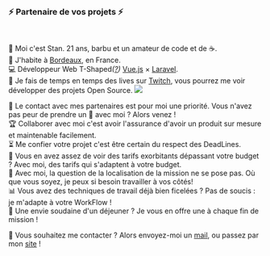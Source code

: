 <h3>⚡️ Partenaire de vos projets ⚡️</h3><br/>

🧔 Moi c'est <bold>Stan</bold>. 21 ans, barbu et un amateur de code et de ☕.<br/>
💼 J'habite à <a href="https://www.google.com/maps?q=bordeaux">Bordeaux</a>, en France.<br/>
💻 Développeur Web <bold>T-Shaped</bold><em>(<a href="https://letslearnabout.net/blog/what-it-is-a-t-shaped-developer-and-why-you-should-be-one">?</a>)</em> <bold><a href="https://vuejs.org">Vue.js</a></bold> × <bold><a href="https://laravel.com">Laravel</a></bold>.<br/>
🎥 Je fais de temps en temps des lives sur <a href="https://twitch.tv/mrstandu33">Twitch</a>, vous pourrez me voir développer des projets Open Source. <a href="https://twitch.tv/mrstandu33"><img src="https://img.shields.io/twitch/status/MrStanDu33?label=Mon%20status%20%3A" /></a><br/>

👥 Le contact avec mes partenaires est pour moi une priorité. Vous n'avez pas peur de prendre un 🍻 avec moi ? Alors venez !<br/>
🏆 Collaborer avec moi c'est avoir l'assurance d'avoir un produit sur mesure et maintenable facilement.<br/>
⏳ Me confier votre projet c'est être certain du respect des DeadLines.<br/>
💸 Vous en avez assez de voir des tarifs exorbitants dépassant votre budget ? Avec moi, des tarifs qui s'adaptent à votre budget.<br/>
🏢 Avec moi, la question de la localisation de la mission ne se pose pas. Où que vous soyez, je peux si besoin travailler à vos côtés!<br/>
📊 Vous avez des techniques de travail déjà bien ficelées ? Pas de soucis : je m'adapte à votre WorkFlow !<br/>
🥗 Une envie soudaine d'un déjeuner ? Je vous en offre une à chaque fin de mission !<br/>

🔗 Vous souhaitez me contacter ? Alors envoyez-moi un <a href="mailto:contact@daniels-roth-stan.fr?subject=[GitHub]%20🔥%20Prise%20de%20contact&body=Bonjour%20Stan%2C%0A%0AJe%20viens%20vers%20toi%20aujourd%27hui%20apr%C3%A8s%20avoir%20vu%20ton%20profil%20GitHub%20pour%20...">mail</a>, ou passez par mon <a href="https://daniels-roth-stan.fr">site</a> !

